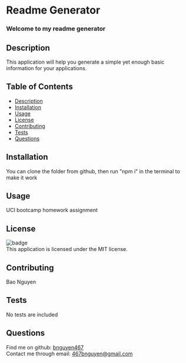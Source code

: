 # Readme Generator
### Welcome to my readme generator

## Description
This application will help you generate a simple yet enough basic information for your applications.

## Table of Contents
- [Description](#description)
- [Installation](#installation)
- [Usage](#usage)
- [License](#license)
- [Contributing](#contributing)
- [Tests](#tests)
- [Questions](#questions)

## Installation
You can clone the folder from github, then run "npm i" in the terminal to make it work

## Usage
UCI bootcamp homework assignment

## License
![badge](https://img.shields.io/badge/license-MIT-blue.svg)
</br>
This application is licensed under the MIT license.

## Contributing
Bao Nguyen

## Tests
No tests are included

## Questions
Find me on github: [bnguyen467](https://github.com/bnguyen467)
</br>
Contact me through email: 467bnguyen@gmail.com
